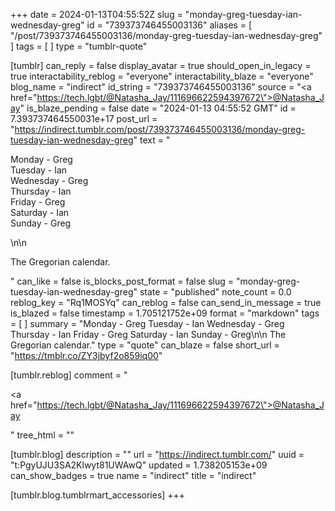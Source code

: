 +++
date = 2024-01-13T04:55:52Z
slug = "monday-greg-tuesday-ian-wednesday-greg"
id = "739373746455003136"
aliases = [ "/post/739373746455003136/monday-greg-tuesday-ian-wednesday-greg" ]
tags = [ ]
type = "tumblr-quote"

[tumblr]
can_reply = false
display_avatar = true
should_open_in_legacy = true
interactability_reblog = "everyone"
interactability_blaze = "everyone"
blog_name = "indirect"
id_string = "739373746455003136"
source = "<a href=\"https://tech.lgbt/@Natasha_Jay/111696622594397672\">@Natasha_Jay</a>"
is_blaze_pending = false
date = "2024-01-13 04:55:52 GMT"
id = 7.393737464550031e+17
post_url = "https://indirect.tumblr.com/post/739373746455003136/monday-greg-tuesday-ian-wednesday-greg"
text = "<p>Monday - Greg<br/>Tuesday - Ian<br/>Wednesday - Greg<br/>Thursday - Ian<br/>Friday - Greg<br/>Saturday - Ian<br/>Sunday - Greg</p>\n\n<p>The Gregorian calendar.</p>"
can_like = false
is_blocks_post_format = false
slug = "monday-greg-tuesday-ian-wednesday-greg"
state = "published"
note_count = 0.0
reblog_key = "Rq1MOSYq"
can_reblog = false
can_send_in_message = true
is_blazed = false
timestamp = 1.705121752e+09
format = "markdown"
tags = [ ]
summary = "Monday - Greg Tuesday - Ian Wednesday - Greg Thursday - Ian Friday - Greg Saturday - Ian Sunday - Greg\n\n The Gregorian calendar."
type = "quote"
can_blaze = false
short_url = "https://tmblr.co/ZY3jbyf2o859iq00"

[tumblr.reblog]
comment = "<p><a href=\"https://tech.lgbt/@Natasha_Jay/111696622594397672\">@Natasha_Jay</a></p>"
tree_html = ""

[tumblr.blog]
description = ""
url = "https://indirect.tumblr.com/"
uuid = "t:PgyUJU3SA2Klwyt81UWAwQ"
updated = 1.738205153e+09
can_show_badges = true
name = "indirect"
title = "indirect"

[tumblr.blog.tumblrmart_accessories]
+++
